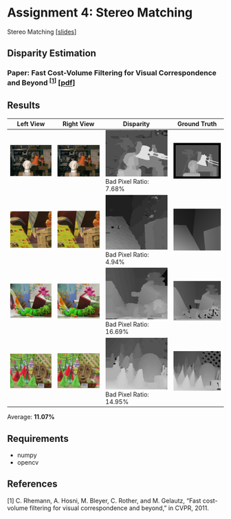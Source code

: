 # Assignment 4: Stereo Matching
Stereo Matching [[slides](http://media.ee.ntu.edu.tw/courses/cv/18F/hw/cv2018_hw04.pdf)]
## Disparity Estimation

### Paper: Fast Cost-Volume Filtering for Visual Correspondence and Beyond <sup>[[1](#references)]</sup> [[pdf](http://wwwpub.zih.tu-dresden.de/~cvweb/publications/papers/2012/FastCost-VolumeFiltering.pdf)]

## Results

Left View | Right View | Disparity | Ground Truth
--- | --- | --- | --- 
![tsukuba_l](testdata/tsukuba/im3.png) | ![tsukuba_r](testdata/tsukuba/im4.png) | ![tsukuba_d](tsukuba.png) Bad Pixel Ratio: 7.68%| ![tsukuba_gt](testdata/tsukuba/disp3.png)
![venus_l](testdata/venus/im2.png) | ![venus_r](testdata/venus/im6.png) | ![venus_d](venus.png) Bad Pixel Ratio: 4.94%| ![venus_gt](testdata/venus/disp2.png)
![teddy_l](testdata/teddy/im2.png) | ![teddy_r](testdata/teddy/im6.png) | ![teddy_d](teddy.png) Bad Pixel Ratio: 16.69%| ![teddy_gt](testdata/teddy/disp2.png)
![cones_l](testdata/cones/im2.png) | ![cones_r](testdata/cones/im6.png) | ![cones_d](cones.png) Bad Pixel Ratio: 14.95%| ![cones_gt](testdata/cones/disp2.png)

Average: **11.07%**

## Requirements
* numpy
* opencv

## References
[1] C. Rhemann, A. Hosni, M. Bleyer, C. Rother, and M. Gelautz, “Fast cost-volume filtering for visual correspondence and beyond,” in CVPR, 2011.
